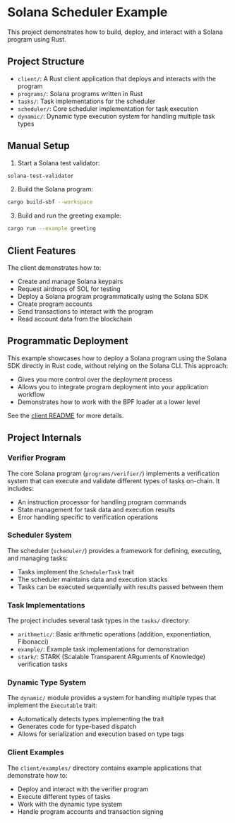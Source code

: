 # Solana Scheduler Example

This project demonstrates how to build, deploy, and interact with a Solana program using Rust.

## Project Structure

- `client/`: A Rust client application that deploys and interacts with the program
- `programs/`: Solana programs written in Rust
- `tasks/`: Task implementations for the scheduler
- `scheduler/`: Core scheduler implementation for task execution
- `dynamic/`: Dynamic type execution system for handling multiple task types

## Manual Setup

1. Start a Solana test validator:
```bash
solana-test-validator
```

2. Build the Solana program:
```bash
cargo build-sbf --workspace
```

3. Build and run the greeting example:
```bash
cargo run --example greeting
```

## Client Features

The client demonstrates how to:
- Create and manage Solana keypairs
- Request airdrops of SOL for testing
- Deploy a Solana program programmatically using the Solana SDK
- Create program accounts
- Send transactions to interact with the program
- Read account data from the blockchain

## Programmatic Deployment

This example showcases how to deploy a Solana program using the Solana SDK directly in Rust code, without relying on the Solana CLI. This approach:

- Gives you more control over the deployment process
- Allows you to integrate program deployment into your application workflow
- Demonstrates how to work with the BPF loader at a lower level

See the [client README](client/README.md) for more details.

## Project Internals

### Verifier Program
The core Solana program (`programs/verifier/`) implements a verification system that can execute and validate different types of tasks on-chain. It includes:
- An instruction processor for handling program commands
- State management for task data and execution results
- Error handling specific to verification operations

### Scheduler System
The scheduler (`scheduler/`) provides a framework for defining, executing, and managing tasks:
- Tasks implement the `SchedulerTask` trait
- The scheduler maintains data and execution stacks
- Tasks can be executed sequentially with results passed between them

### Task Implementations
The project includes several task types in the `tasks/` directory:
- `arithmetic/`: Basic arithmetic operations (addition, exponentiation, Fibonacci)
- `example/`: Example task implementations for demonstration
- `stark/`: STARK (Scalable Transparent ARguments of Knowledge) verification tasks

### Dynamic Type System
The `dynamic/` module provides a system for handling multiple types that implement the `Executable` trait:
- Automatically detects types implementing the trait
- Generates code for type-based dispatch
- Allows for serialization and execution based on type tags

### Client Examples
The `client/examples/` directory contains example applications that demonstrate how to:
- Deploy and interact with the verifier program
- Execute different types of tasks
- Work with the dynamic type system
- Handle program accounts and transaction signing
